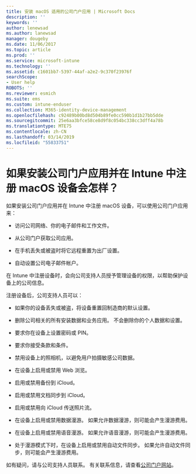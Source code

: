 ```yaml
---
title: 安装 macOS 适用的公司门户应用 | Microsoft Docs
description: ''
keywords: ''
author: lenewsad
ms.author: lanewsad
manager: dougeby
ms.date: 11/06/2017
ms.topic: article
ms.prod: ''
ms.service: microsoft-intune
ms.technology: ''
ms.assetid: c1601bb7-5397-44af-a2e2-9c370f23976f
searchScope:
- User help
ROBOTS: ''
ms.reviewer: esmich
ms.suite: ems
ms.custom: intune-enduser
ms.collection: M365-identity-device-management
ms.openlocfilehash: c92489b00bd8d504b89fe0cc590b1d1b27bb5dde
ms.sourcegitcommit: 25e6aa3bfce58ce8d9f8c054bc338cc3dff4a78b
ms.translationtype: MTE75
ms.contentlocale: zh-CN
ms.lasthandoff: 03/14/2019
ms.locfileid: "55833751"
---
```

# <a name="what-happens-if-you-install-the-company-portal-app-and-enroll-your-macos-device-in-intune"></a>如果安装公司门户应用并在 Intune 中注册 macOS 设备会怎样？

如果安装公司门户应用并在 Intune 中注册 macOS 设备，可以使用公司门户应用来：

-   访问公司网络、你的电子邮件和工作文件。

-   从公司门户获取公司应用。

-   在手机丢失或被盗时将它远程重置为出厂设置。

-   自动设置公司电子邮件帐户。

在 Intune 中注册设备时，会向公司支持人员授予管理设备的权限，以帮助保护设备上的公司信息。

注册设备后，公司支持人员可以：

-   如果你的设备丢失或被盗，将设备重置回制造商的默认设置。

-   删除公司相关的所有安装数据和业务应用。 不会删除你的个人数据和设置。

-   要求你在设备上设置密码或 PIN。

-   要求你接受条款和条件。

-   禁用设备上的照相机，以避免用户拍摄敏感公司数据。

-   在设备上启用或禁用 Web 浏览。

-   启用或禁用备份到 iCloud。

-   启用或禁用文档同步到 iCloud。

-   启用或禁用向 iCloud 传送照片流。

-   在设备上启用或禁用数据漫游。 如果允许数据漫游，则可能会产生漫游费用。

-   在设备上启用或禁用语音漫游。 如果允许语音漫游，则可能会产生漫游费用。

-   处于漫游模式下时，在设备上启用或禁用自动文件同步。 如果允许自动文件同步，则可能会产生漫游费用。

如有疑问，请与公司支持人员联系。 有关联系信息，请查看[公司门户网站](https://go.microsoft.com/fwlink/?linkid=2010980)。
